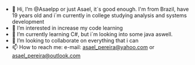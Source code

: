 - 👋 Hi, I’m @Asaelpp or just Asael, it´s good enough. I'm from Brazil, have 19 years old and i´m currently in college studying analysis and systems development
- 👀 I’m interested in increase my code learning 
- 🌱 I’m currently learning C#, but i´m looking into some java aswell. 
- 💞️ I’m looking to collaborate on everything that i can 
- 📫 How to reach me: e-mail: asael_pereira@yahoo.com or asael_pereira@outlook.com 

<!---
Asaelpp/Asaelpp is a ✨ special ✨ repository because its `README.md` (this file) appears on your GitHub profile.
You can click the Preview link to take a look at your changes.
--->
